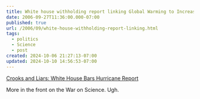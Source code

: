 ```yaml
---
title: White house withholding report linking Global Warming to Increase in Hurricanes
date: 2006-09-27T11:36:00.000-07:00
published: true
url: /2006/09/white-house-withholding-report-linking.html
tags:
  - politics
  - Science
  - post
created: 2024-10-06 21:27:13-07:00
updated: 2024-10-10 14:56:53-07:00
---
```


[Crooks and Liars: White House Bars Hurricane Report](https://www.crooksandliars.com/2006/09/26/white-house-bars-hurricane-report/ "Crooks and Liars: White House Bars Hurricane Report")  
  
More in the front on the War on Science. Ugh.